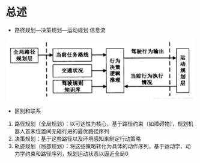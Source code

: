 # 总述

- 路径规划—决策规划—运动规划 信息流

<img src="../imgs/70-1707024930250-1.png" alt="img" style="zoom:150%;" />

- 区别和联系

1. 路径规划（全局规划）：以可达性为核心，基于路径约束（如障碍物），规划机器人首末位置间无碰行进的最优路径序列
2. 决策规划：基于这些路径以及环境感知来制定行动策略
3. 轨迹规划（局部规划）：将这些策略转化为具体的动作序列，基于运动学、动力学约束和路径序列，规划运动状态以逼近全局0



